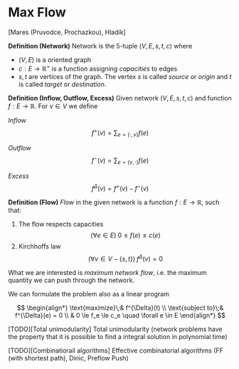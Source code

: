 # Max Flow

[Mares (Pruvodce, Prochazkou), Hladik]

**Definition (Network)**
Network is the 5-tuple $(V, E, s, t, c)$ where

- $(V, E)$ is a oriented graph
- $c : E \to \mathbb{R}^+$ is a function assigning *capacities* to edges
- $s, t$ are vertices of the graph. The vertex $s$ is called *source* or *origin* and $t$ is called *target* or *destination*.

**Definition (Inflow, Outflow, Excess)**
Given network $(V, E, s, t, c)$ and function $f : E \to \mathbb{R}$. For $v \in V$ we define

*Inflow* 
$$
f^+(v) = \sum_{e = (\cdot, v)} f(e)
$$

*Outflow* 
$$
f^-(v) = \sum_{e = (v, \cdot)} f(e)
$$

*Excess* 
$$
f^\Delta(v) = f^+(v) - f^-(v)
$$


**Definition (Flow)**
*Flow* in the given network is a function $f : E \to \mathbb{R}$, such that:
1. The flow respects capacities 
    $$(\forall e \in E)\; 0 \le f(e) \le c(e)$$
2. Kirchhoffs law
$$
(\forall v \in V - \{s, t\})\; f^{\Delta}(v) = 0
$$

What we are interested is *maximum network flow*, i.e. the maximum quantity we can push through the network.

We can formulate the problem also as a linear program

$$
\begin{align*}
    \text{maximize}\;&  f^{\Delta}(t) \\
    \text{subject to}\;&    f^{\Delta}(e) = 0 \\
    & 0 \le f_e \le c_e \quad \forall e \in E
\end{align*}
$$


[TODO][Total unimodularity]
Total unimodularity (network problems have the property that it is possible to find a integral solution in polynomial time)

[TODO][Combinatiorail algorithms]
Effective combinatorial algorithms (FF (with shortest path), Dinic, Preflow Push)
